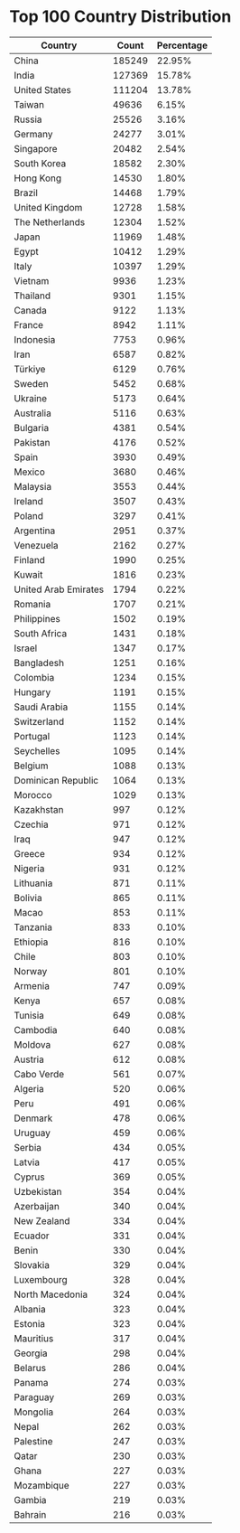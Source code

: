 # Top 100 Country Distribution
| Country | Count | Percentage |
|----|----|----|
| China | 185249 | 22.95% |
| India | 127369 | 15.78% |
| United States | 111204 | 13.78% |
| Taiwan | 49636 | 6.15% |
| Russia | 25526 | 3.16% |
| Germany | 24277 | 3.01% |
| Singapore | 20482 | 2.54% |
| South Korea | 18582 | 2.30% |
| Hong Kong | 14530 | 1.80% |
| Brazil | 14468 | 1.79% |
| United Kingdom | 12728 | 1.58% |
| The Netherlands | 12304 | 1.52% |
| Japan | 11969 | 1.48% |
| Egypt | 10412 | 1.29% |
| Italy | 10397 | 1.29% |
| Vietnam | 9936 | 1.23% |
| Thailand | 9301 | 1.15% |
| Canada | 9122 | 1.13% |
| France | 8942 | 1.11% |
| Indonesia | 7753 | 0.96% |
| Iran | 6587 | 0.82% |
| Türkiye | 6129 | 0.76% |
| Sweden | 5452 | 0.68% |
| Ukraine | 5173 | 0.64% |
| Australia | 5116 | 0.63% |
| Bulgaria | 4381 | 0.54% |
| Pakistan | 4176 | 0.52% |
| Spain | 3930 | 0.49% |
| Mexico | 3680 | 0.46% |
| Malaysia | 3553 | 0.44% |
| Ireland | 3507 | 0.43% |
| Poland | 3297 | 0.41% |
| Argentina | 2951 | 0.37% |
| Venezuela | 2162 | 0.27% |
| Finland | 1990 | 0.25% |
| Kuwait | 1816 | 0.23% |
| United Arab Emirates | 1794 | 0.22% |
| Romania | 1707 | 0.21% |
| Philippines | 1502 | 0.19% |
| South Africa | 1431 | 0.18% |
| Israel | 1347 | 0.17% |
| Bangladesh | 1251 | 0.16% |
| Colombia | 1234 | 0.15% |
| Hungary | 1191 | 0.15% |
| Saudi Arabia | 1155 | 0.14% |
| Switzerland | 1152 | 0.14% |
| Portugal | 1123 | 0.14% |
| Seychelles | 1095 | 0.14% |
| Belgium | 1088 | 0.13% |
| Dominican Republic | 1064 | 0.13% |
| Morocco | 1029 | 0.13% |
| Kazakhstan | 997 | 0.12% |
| Czechia | 971 | 0.12% |
| Iraq | 947 | 0.12% |
| Greece | 934 | 0.12% |
| Nigeria | 931 | 0.12% |
| Lithuania | 871 | 0.11% |
| Bolivia | 865 | 0.11% |
| Macao | 853 | 0.11% |
| Tanzania | 833 | 0.10% |
| Ethiopia | 816 | 0.10% |
| Chile | 803 | 0.10% |
| Norway | 801 | 0.10% |
| Armenia | 747 | 0.09% |
| Kenya | 657 | 0.08% |
| Tunisia | 649 | 0.08% |
| Cambodia | 640 | 0.08% |
| Moldova | 627 | 0.08% |
| Austria | 612 | 0.08% |
| Cabo Verde | 561 | 0.07% |
| Algeria | 520 | 0.06% |
| Peru | 491 | 0.06% |
| Denmark | 478 | 0.06% |
| Uruguay | 459 | 0.06% |
| Serbia | 434 | 0.05% |
| Latvia | 417 | 0.05% |
| Cyprus | 369 | 0.05% |
| Uzbekistan | 354 | 0.04% |
| Azerbaijan | 340 | 0.04% |
| New Zealand | 334 | 0.04% |
| Ecuador | 331 | 0.04% |
| Benin | 330 | 0.04% |
| Slovakia | 329 | 0.04% |
| Luxembourg | 328 | 0.04% |
| North Macedonia | 324 | 0.04% |
| Albania | 323 | 0.04% |
| Estonia | 323 | 0.04% |
| Mauritius | 317 | 0.04% |
| Georgia | 298 | 0.04% |
| Belarus | 286 | 0.04% |
| Panama | 274 | 0.03% |
| Paraguay | 269 | 0.03% |
| Mongolia | 264 | 0.03% |
| Nepal | 262 | 0.03% |
| Palestine | 247 | 0.03% |
| Qatar | 230 | 0.03% |
| Ghana | 227 | 0.03% |
| Mozambique | 227 | 0.03% |
| Gambia | 219 | 0.03% |
| Bahrain | 216 | 0.03% |
